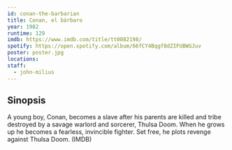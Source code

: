 ```yaml
---
id: conan-the-barbarian
title: Conan, el bárbaro
year: 1982
runtime: 129
imdb: https://www.imdb.com/title/tt0082198/
spotify: https://open.spotify.com/album/66fCY4Bqgf8dZIFUBWGJuv
poster: poster.jpg
locations:
staff:
  - john-milius
---
```


## Sinopsis

A young boy, Conan, becomes a slave after his parents are killed and tribe
destroyed by a savage warlord and sorcerer, Thulsa Doom. When he grows up he
becomes a fearless, invincible fighter. Set free, he plots revenge against
Thulsa Doom. (IMDB)
